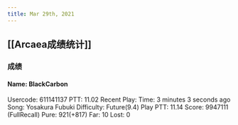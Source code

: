 ```yaml
---
title: Mar 29th, 2021
---
```


## [[Arcaea成绩统计]]
###
### 成绩
#### Name: BlackCarbon
Usercode: 611141137
PTT: 11.02
Recent Play:
Time: 3 minutes 3 seconds ago
Song: Yosakura Fubuki
Difficulty: Future(9.4)
Play PTT: 11.14
Score: 9947111 (FullRecall)
Pure: 921(+817)
Far: 10
Lost: 0
##
